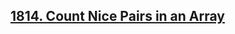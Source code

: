 ## [1814. Count Nice Pairs in an Array](https://leetcode.com/problems/count-nice-pairs-in-an-array)
